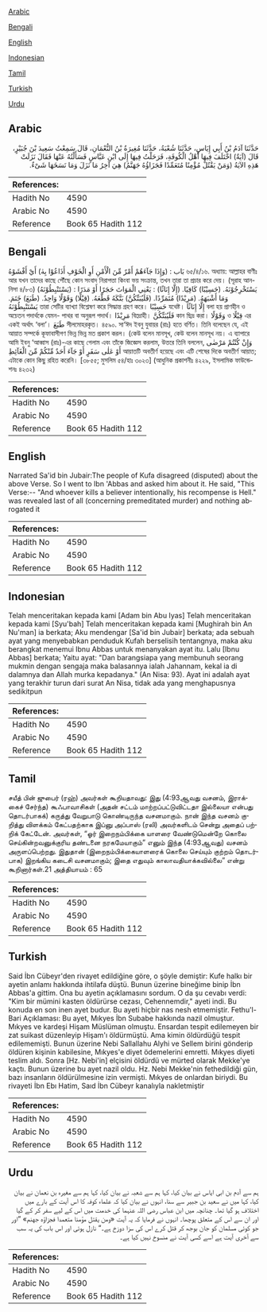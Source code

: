 [Arabic](#arabic)

[Bengali](#bengali)

[English](#english)

[Indonesian](#indonesian)

[Tamil](#tamil)

[Turkish](#turkish)

[Urdu](#urdu)

## Arabic


<div dir="rtl" lang="ar" style={{fontSize:'larger',backgroundColor:'#f8f9fa',padding:20}}>
حَدَّثَنَا آدَمُ بْنُ أَبِي إِيَاسٍ، حَدَّثَنَا شُعْبَةُ، حَدَّثَنَا مُغِيرَةُ بْنُ النُّعْمَانِ، قَالَ سَمِعْتُ سَعِيدَ بْنَ جُبَيْرٍ، قَالَ ‏(‏آيَةٌ‏)‏ اخْتَلَفَ فِيهَا أَهْلُ الْكُوفَةِ، فَرَحَلْتُ فِيهَا إِلَى ابْنِ عَبَّاسٍ فَسَأَلْتُهُ عَنْهَا فَقَالَ نَزَلَتْ هَذِهِ الآيَةُ ‏(‏وَمَنْ يَقْتُلْ مُؤْمِنًا مُتَعَمِّدًا فَجَزَاؤُهُ جَهَنَّمُ‏)‏ هِيَ آخِرُ مَا نَزَلَ وَمَا نَسَخَهَا شَىْءٌ‏.‏
</div>
<div style={{backgroundColor:'#f8f9fa',padding:20, marginBottom: 10}}><table> <thead> <tr> <th>References:</th> <th></th> </tr> </thead> <tbody><tr><td>Hadith No</td><td>4590</td></tr><tr><td>Arabic No</td><td>4590</td></tr><tr><td>Reference</td><td>Book 65 Hadith 112</td></tr></tbody></table></div>

## Bengali


<div dir="ltr" lang="bn" style={{fontSize:'larger',backgroundColor:'#f8f9fa',padding:20}}>
بَاب : (وَإِذَا جَآءَهُمْ أَمْرٌ مِّنَ الْأَمْنِ أَوِ الْخَوْفِ أَذَاعُوْا بِهٰ) أَيْ أَفْشَوْهُ ৬৫/৪/১৬. অধ্যায়: আল্লাহর বাণীঃ আর যখন তাদের কাছে পৌঁছে কোন সংবাদ নিরাপত্তা কিংবা ভয় সংক্রান্ত, তখন তারা তা প্রচার করে দেয়। (সূরাহ আন-নিসা ৪/৮৩) (يَسْتَنْبِطُوْنَهُ) : يَسْتَخْرِجُوْنَهُ. (حَسِيْبًا) كَافِيًا. (إِلَّا إِنَاثًا) : يَعْنِي الْمَوَاتَ حَجَرًا أَوْ مَدَرًا وَمَا أَشْبَهَهُ. (مَرِيْدًا) مُتَمَرِّدًا. (فَلَيُبَتِّكُنَّ) بَتَّكَهُ قَطَّعَهُ. (قِيْلًا) وَقَوْلًا وَاحِدٌ. (طَبَعَ) خَتَمَ. يَسْتَنْبِطُوْنَهُ তারা সেটির ব্যাখ্যা বিশ্লেষণ করে সিদ্ধান্ত গ্রহণ করে। حَسِيْبًا যথেষ্ট। إِلَّا إِنَاثًا বলা হয় প্রাণহীন ও অচেতন পদার্থকে যেমন- পাথর বা অনুরূপ পদার্থ। مَرِيْدًا বিদ্রোহী। فَلَيُبَتِّكُنَّ কান ছিদ্র করা। وَقَوْلًا ও قِيْلًا এর একই অর্থাৎ ‘বলা’। طَبَعَ সীলমোহরকৃত। ৪৫৯০. সা‘ঈদ ইবনু যুবায়র (রাঃ) হতে বর্ণিত। তিনি বলেছেন যে, এই আয়াত সম্পর্কে কূফাবাসীগণ ভিন্ন ভিন্ন মত প্রকাশ করল। (কেউ বলেন মানসূখ, কেউ বলেন মানসূখ নয়। এ ব্যাপারে আমি ইবনু ‘আব্বাস (রাঃ)-এর কাছে গেলাম এবং তাঁকে জিজ্ঞেস করলাম, উত্তরে তিনি বললেন, وَإِنْ كُنْتُمْ مَرْضٰى أَوْ عَلٰى سَفَرٍ أَوْ جَآءَ أَحَدٌ مِّنْكُمْ مِّنَ الْغَآئِطِ আয়াতটি অবতীর্ণ হয়েছে এবং এটি শেষের দিকে অবতীর্ণ আয়াত; এটাকে কোন কিছু রহিত করেনি। [৩৮৫৫; মুসলিম ৫৪/হাঃ ৩০২৩] (আধুনিক প্রকাশনীঃ ৪২২৯, ইসলামিক ফাউন্ডেশনঃ ৪২৩২)
</div>
<div style={{backgroundColor:'#f8f9fa',padding:20, marginBottom: 10}}><table> <thead> <tr> <th>References:</th> <th></th> </tr> </thead> <tbody><tr><td>Hadith No</td><td>4590</td></tr><tr><td>Arabic No</td><td>4590</td></tr><tr><td>Reference</td><td>Book 65 Hadith 112</td></tr></tbody></table></div>

## English


<div dir="ltr" lang="en" style={{fontSize:'larger',backgroundColor:'#f8f9fa',padding:20}}>
Narrated Sa'id bin Jubair:The people of Kufa disagreed (disputed) about the above Verse. So I went to Ibn 'Abbas and asked him about it. He said, "This Verse:-- "And whoever kills a believer intentionally, his recompense is Hell." was revealed last of all (concerning premeditated murder) and nothing abrogated it
</div>
<div style={{backgroundColor:'#f8f9fa',padding:20, marginBottom: 10}}><table> <thead> <tr> <th>References:</th> <th></th> </tr> </thead> <tbody><tr><td>Hadith No</td><td>4590</td></tr><tr><td>Arabic No</td><td>4590</td></tr><tr><td>Reference</td><td>Book 65 Hadith 112</td></tr></tbody></table></div>

## Indonesian


<div dir="ltr" lang="id" style={{fontSize:'larger',backgroundColor:'#f8f9fa',padding:20}}>
Telah menceritakan kepada kami [Adam bin Abu Iyas] Telah menceritakan kepada kami [Syu'bah] Telah menceritakan kepada kami [Mughirah bin An Nu'man] ia berkata; Aku mendengar [Sa'id bin Jubair] berkata; ada sebuah ayat yang menyebabkan penduduk Kufah berselisih tentangnya, maka aku berangkat menemui Ibnu Abbas untuk menanyakan ayat itu. Lalu [Ibnu Abbas] berkata; Yaitu ayat: "Dan barangsiapa yang membunuh seorang mukmin dengan sengaja maka balasannya ialah Jahannam, kekal ia di dalamnya dan Allah murka kepadanya." (An Nisa: 93). Ayat ini adalah ayat yang terakhir turun dari surat An Nisa, tidak ada yang menghapusnya sedikitpun
</div>
<div style={{backgroundColor:'#f8f9fa',padding:20, marginBottom: 10}}><table> <thead> <tr> <th>References:</th> <th></th> </tr> </thead> <tbody><tr><td>Hadith No</td><td>4590</td></tr><tr><td>Arabic No</td><td>4590</td></tr><tr><td>Reference</td><td>Book 65 Hadith 112</td></tr></tbody></table></div>

## Tamil


<div dir="ltr" lang="ta" style={{fontSize:'larger',backgroundColor:'#f8f9fa',padding:20}}>
சயீத் பின் ஜுபைர் (ரஹ்) அவர்கள் கூறியதாவது: இது (4:93ஆவது வசனம், இராக்கைச் சேர்ந்த) கூஃபாவாசிகள் (அதன் சட்டம் மாற்றப்பட்டுவிட்டதா இல்லையா என்பது தொடர்பாகக்) கருத்து வேறுபாடு கொண்டிருந்த வசனமாகும். நான் இந்த வசனம் குறித்து விளக்கம் கேட்பதற்காக இப்னு அப்பாஸ் (ரலி) அவர்களிடம் சென்று அதைப் பற்றிக் கேட்டேன். அவர்கள், “ஓர் இறைநம்பிக்கை யாளரை வேண்டுமென்றே கொலை செய்கின்றவனுக்குரிய தண்டனை நரகமேயாகும்” எனும் இந்த (4:93ஆவது) வசனம் அருளப்பெற்றது. இதுதான் (இறைநம்பிக்கையாளரைக் கொலை செய்யும் குற்றம் தொடர்பாக) இறங்கிய கடைசி வசனமாகும்; இதை எதுவும் காலாவதியாக்கவில்லை” என்று கூறினார்கள்.21 அத்தியாயம் : 65
</div>
<div style={{backgroundColor:'#f8f9fa',padding:20, marginBottom: 10}}><table> <thead> <tr> <th>References:</th> <th></th> </tr> </thead> <tbody><tr><td>Hadith No</td><td>4590</td></tr><tr><td>Arabic No</td><td>4590</td></tr><tr><td>Reference</td><td>Book 65 Hadith 112</td></tr></tbody></table></div>

## Turkish


<div dir="ltr" lang="tr" style={{fontSize:'larger',backgroundColor:'#f8f9fa',padding:20}}>
Said İbn Cübeyr'den rivayet edildiğine göre, o şöyle demiştir: Kufe halkı bir ayetin anlamı hakkında ihtilafa düştü. Bunun üzerine bineğime binip İbn Abbas'a gittim. Ona bu ayetin açıklamasını sordum. O da şu cevabı verdi: "Kim bir mümini kasten öldürürse cezası, Cehennemdir," ayeti indi. Bu konuda en son inen ayet budur. Bu ayeti hiçbir nas nesh etmemiştir. Fethu'l-Bari Açıklaması: Bu ayet, Mıkyes İbn Subabe hakkında nazil olmuştur. Mıkyes ve kardeşi Hişam Müslüman olmuştu. Ensardan tespit edilemeyen bir zat suikast düzenleyip Hişam'ı öldürmüştü. Ama kimin öldürdüğü tespit edilememişti. Bunun üzerine Nebi Sallallahu Alyhi ve Sellem birini gönderip öldüren kişinin kabilesine, Mıkyes'e diyet ödemelerini emretti. Mıkyes diyeti teslim aldı. Sonra [Hz. Nebi'in] elçisini öldürdü ve mürted olarak Mekke'ye kaçtı. Bunun üzerine bu ayet nazil oldu. Hz. Nebi Mekke'nin fethedildiği gün, bazı insanların öldürülmesine izin vermişti. Mıkyes de onlardan biriydi. Bu rivayeti İbn Ebı Hatim, Saıd İbn Cübeyr kanalıyla nakletmiştir
</div>
<div style={{backgroundColor:'#f8f9fa',padding:20, marginBottom: 10}}><table> <thead> <tr> <th>References:</th> <th></th> </tr> </thead> <tbody><tr><td>Hadith No</td><td>4590</td></tr><tr><td>Arabic No</td><td>4590</td></tr><tr><td>Reference</td><td>Book 65 Hadith 112</td></tr></tbody></table></div>

## Urdu


<div dir="rtl" lang="ur" style={{fontSize:'larger',backgroundColor:'#f8f9fa',padding:20}}>
ہم سے آدم بن ابی ایاس نے بیان کیا، کہا ہم سے شعبہ نے بیان کیا، کہا ہم سے مغیرہ بن نعمان نے بیان کیا، کہا میں نے سعید بن جبیر سے سنا، انہوں نے بیان کیا کہ علماء کوفہ کا اس آیت کے بارے میں اختلاف ہو گیا تھا۔ چنانچہ میں ابن عباس رضی اللہ عنہما کی خدمت میں اس کے لیے سفر کر کے گیا اور ان سے اس کے متعلق پوچھا۔ انہوں نے فرمایا کہ یہ آیت «ومن يقتل مؤمنا متعمدا فجزاؤه جهنم‏» ”اور جو کوئی مسلمان کو جان بوجھ کر قتل کرے اس کی سزا دوزخ ہے۔“ نازل ہوئی اور اس باب کی یہ سب سے آخری آیت ہے اسے کسی آیت نے منسوخ نہیں کیا ہے۔
</div>
<div style={{backgroundColor:'#f8f9fa',padding:20, marginBottom: 10}}><table> <thead> <tr> <th>References:</th> <th></th> </tr> </thead> <tbody><tr><td>Hadith No</td><td>4590</td></tr><tr><td>Arabic No</td><td>4590</td></tr><tr><td>Reference</td><td>Book 65 Hadith 112</td></tr></tbody></table></div>